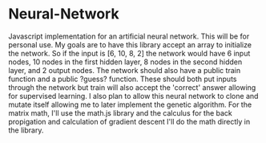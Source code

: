 # Neural-Network
Javascript implementation for an artificial neural network. This will be for personal use.
My goals are to have this library accept an array to initialize the network.
So if the input is [6, 10, 8, 2] the network would have 6 input nodes, 10 nodes in the first hidden layer, 8 nodes in the second hidden layer, and 2 output nodes.
The network should also have a public train function and a public ?guess? function. These should both put inputs through the network but train will also accept the 'correct' answer allowing for supervised learning. I also plan to allow this neural network to clone and mutate itself allowing me to later implement the genetic algorithm.
For the matrix math, I'll use the math.js library and the calculus for the back propigation and calculation of gradient descent I'll do the math directly in the library.
